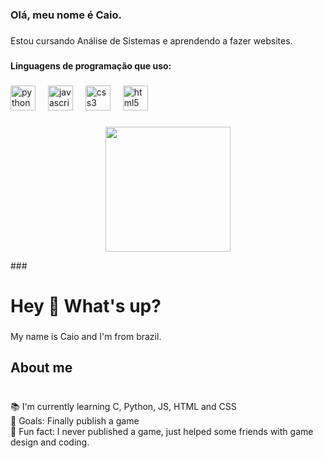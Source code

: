 <h3 align="left">Olá, meu nome é Caio.</h3>

###

<p align="left">Estou cursando Análise de Sistemas e aprendendo a fazer websites.</p>

###

<h4 align="left">Linguagens de programação que uso:</h4>

###

<div align="left">
  <img src="https://cdn.jsdelivr.net/gh/devicons/devicon/icons/python/python-original.svg" height="40" alt="python logo"  />
  <img width="12" />
  <img src="https://cdn.jsdelivr.net/gh/devicons/devicon/icons/javascript/javascript-original.svg" height="40" alt="javascript logo"  />
  <img width="12" />
  <img src="https://cdn.jsdelivr.net/gh/devicons/devicon/icons/css3/css3-original.svg" height="40" alt="css3 logo"  />
  <img width="12" />
  <img src="https://cdn.jsdelivr.net/gh/devicons/devicon/icons/html5/html5-original.svg" height="40" alt="html5 logo"  />
</div>

###

<div align="center">
  <img height="200" src="https://i.ibb.co/wrS76Xn/20230326-104407-removebg-preview.png"  />
</div>

###<h1 align="left">Hey 👋 What's up?</h1>

###

<p align="left">My name is Caio and I'm from brazil.</p>

###

<h2 align="left">About me</h2>

###

<p align="left"> <br>📚 I'm currently learning C, Python, JS, HTML and CSS <br>🎯 Goals: Finally publish a game <br>🎲 Fun fact: I never published a game, just helped some friends with game design and coding.</p>
